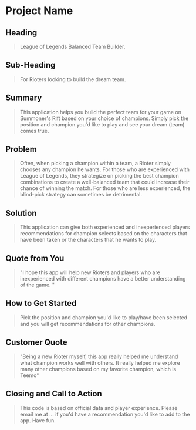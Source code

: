 # Project Name #

<!-- 
> This material was originally posted [here](http://www.quora.com/What-is-Amazons-approach-to-product-development-and-product-management). It is reproduced here for posterities sake.

There is an approach called "working backwards" that is widely used at Amazon. They work backwards from the customer, rather than starting with an idea for a product and trying to bolt customers onto it. While working backwards can be applied to any specific product decision, using this approach is especially important when developing new products or features.

For new initiatives a product manager typically starts by writing an internal press release announcing the finished product. The target audience for the press release is the new/updated product's customers, which can be retail customers or internal users of a tool or technology. Internal press releases are centered around the customer problem, how current solutions (internal or external) fail, and how the new product will blow away existing solutions.

If the benefits listed don't sound very interesting or exciting to customers, then perhaps they're not (and shouldn't be built). Instead, the product manager should keep iterating on the press release until they've come up with benefits that actually sound like benefits. Iterating on a press release is a lot less expensive than iterating on the product itself (and quicker!).

If the press release is more than a page and a half, it is probably too long. Keep it simple. 3-4 sentences for most paragraphs. Cut out the fat. Don't make it into a spec. You can accompany the press release with a FAQ that answers all of the other business or execution questions so the press release can stay focused on what the customer gets. My rule of thumb is that if the press release is hard to write, then the product is probably going to suck. Keep working at it until the outline for each paragraph flows. 

Oh, and I also like to write press-releases in what I call "Oprah-speak" for mainstream consumer products. Imagine you're sitting on Oprah's couch and have just explained the product to her, and then you listen as she explains it to her audience. That's "Oprah-speak", not "Geek-speak".

Once the project moves into development, the press release can be used as a touchstone; a guiding light. The product team can ask themselves, "Are we building what is in the press release?" If they find they're spending time building things that aren't in the press release (overbuilding), they need to ask themselves why. This keeps product development focused on achieving the customer benefits and not building extraneous stuff that takes longer to build, takes resources to maintain, and doesn't provide real customer benefit (at least not enough to warrant inclusion in the press release).
 -->
 
## Heading ##
  > League of Legends Balanced Team Builder.
## Sub-Heading ##
  > For Rioters looking to build the dream team.

## Summary ##
  > This application helps you build the perfect team for your game on Summoner's Rift based on your choice of champions. Simply pick the position and champion you'd like to play and see your dream (team) comes true. 

## Problem ##
  > Often, when picking a champion within a team, a Rioter simply chooses any champion he wants. For those who are experienced with League of Legends, they strategize on picking the best champion combinations to create a well-balanced team that could increase their chance of winning the match. For those who are less experienced, the blind-pick strategy can sometimes be detrimental.

## Solution ##
  > This application can give both experienced and inexperienced players recommendations for champion selects based on the characters that have been taken or the characters that he wants to play.

## Quote from You ##
  > "I hope this app will help new Rioters and players who are inexperienced with different champions have a better understanding of the game. "

## How to Get Started ##
  > Pick the position and champion you'd like to play/have been selected and you will get recommendations for other champions. 

## Customer Quote ##
  > "Being a new Rioter myself, this app really helped me understand what champion works well with others. It really helped me explore many other champions based on my favorite champion, which is Teemo"

## Closing and Call to Action ##
  > This code is based on official data and player experience. Please email me at ... if you'd have a recommendation you'd like to add to the app. Have fun.
